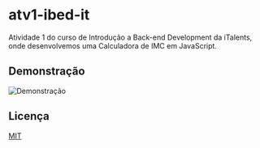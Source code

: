 # atv1-ibed-it
Atividade 1 do curso de Introdução a Back-end Development da iTalents, onde desenvolvemos uma Calculadora de IMC em JavaScript.

## Demonstração
![Demonstração](https://tadeujeronimo.github.io/atv1-ibed-it/)

## Licença
[MIT](https://choosealicense.com/licenses/mit/)
